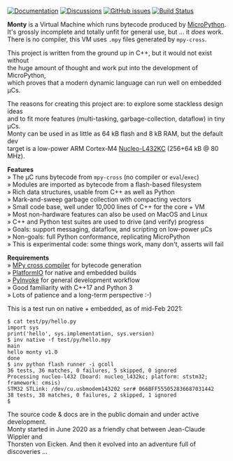 [![Documentation](https://img.shields.io/badge/jeelabs.org-docs-blue)](https://monty.jeelabs.org/)
[![Discussions](https://img.shields.io/badge/github-discuss-orange)](https://github.com/jeelabs/monty/discussions)
[![GitHub issues](https://img.shields.io/github/issues/jeelabs/monty)](https://github.com/jeelabs/monty/milestones)
[![Build Status](https://www.travis-ci.com/jeelabs/monty.svg)](https://www.travis-ci.com/jeelabs/monty)

**Monty** is a Virtual Machine which runs bytecode produced by [MicroPython][MPY].  
It's grossly incomplete and totally unfit for general use, but ... it _does_ work.  
There is no compiler, this VM uses `.mpy` files generated by `mpy-cross`.

This project is written from the ground up in C++, but it would not exist without  
the huge amount of thought and work put into the development of MicroPython,  
which proves that a modern dynamic language can run well on embedded µCs.

The reasons for creating this project are: to explore some stackless design ideas  
and to fit more features (multi-tasking, garbage-collection, dataflow) in tiny µCs.  
Monty can be used in as little as 64 kB flash and 8 kB RAM, but the default dev  
target is a low-power ARM Cortex-M4 [Nucleo-L432KC][L432] (256+64 kB @ 80 MHz).

**Features**  
» The µC runs bytecode from `mpy-cross` (no compiler or `eval`/`exec`)  
» Modules are imported as bytecode from a flash-based filesystem  
» Rich data structures, usable from C++ as well as Python  
» Mark-and-sweep garbage collection with compacting vectors  
» Small code base, well under 10,000 lines of C++ for the core + VM  
» Most non-hardware features can also be used on MacOS and Linux  
» C++ and Python test suites are used to drive (and verify) progress  
» Goals: support messaging, dataflow, and scripting on low-power µCs  
» Non-goals: full Python conformance, replicating MicroPython  
» This is experimental code: some things work, many don't, asserts will fail  

**Requirements**  
» [MPy cross compiler][MPX] for bytecode generation  
» [PlatformIO][PIO] for native and embedded builds  
» [PyInvoke][INV] for general development workflow  
» Good familiarity with C++17 and Python 3  
» Lots of patience and a long-term perspective :-)

This is a test run on native + embedded, as of mid-Feb 2021:

```text
$ cat test/py/hello.py
import sys
print('hello', sys.implementation, sys.version)
$ inv native -f test/py/hello.mpy
main
hello monty v1.0
done
$ inv python flash runner -i gcoll
36 tests, 36 matches, 0 failures, 5 skipped, 0 ignored
Processing nucleo-l432 (board: nucleo_l432kc; platform: ststm32; framework: cmsis)
STM32 STLink: /dev/cu.usbmodem143202 ser# 066BFF555052836687031442
38 tests, 38 matches, 0 failures, 2 skipped, 1 ignored
$
```

The source code & docs are in the public domain and under active development.  
Monty started in June 2020 as a friendly chat between Jean-Claude Wippler and  
Thorsten von Eicken. And then it evolved into an adventure full of discoveries ...

[MPY]: https://micropython.org/
[L432]: https://www.st.com/en/evaluation-tools/nucleo-l432kc.html
[PIO]: https://docs.platformio.org/en/latest/
[MPX]: https://github.com/micropython/micropython/tree/master/mpy-cross
[INV]: https://www.pyinvoke.org/
